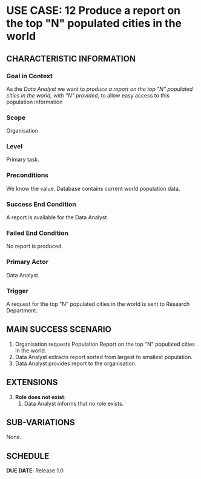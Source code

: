# USE CASE: 12 Produce a report on the top "N" populated cities in the world

## CHARACTERISTIC INFORMATION

### Goal in Context

As the *Data Analyst* we want to *produce a report on the top "N" populated cities in the world, with "N" provided*, to allow easy access to this population information

### Scope

Organisation

### Level

Primary task.

### Preconditions

We know the value.  Database contains current world population data.

### Success End Condition

A report is available for the Data Analyst

### Failed End Condition

No report is produced.

### Primary Actor

Data Analyst.

### Trigger

A request for the top "N" populated cities in the world is sent to Research Department.

## MAIN SUCCESS SCENARIO

1. Organisation requests Population Report on the top "N" populated cities in the world.
2. Data Analyst extracts report sorted from largest to smallest population.
3. Data Analyst provides report to the organisation.


## EXTENSIONS

3. **Role does not exist**:
    1. Data Analyst informs that no role exists.

## SUB-VARIATIONS

None.

## SCHEDULE

**DUE DATE**: Release 1.0
